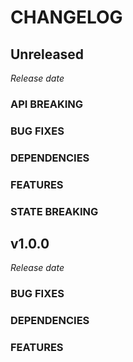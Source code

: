 # CHANGELOG

## Unreleased

*Release date*

### API BREAKING

### BUG FIXES

### DEPENDENCIES

### FEATURES

### STATE BREAKING

## v1.0.0

*Release date*

### BUG FIXES

### DEPENDENCIES

### FEATURES
